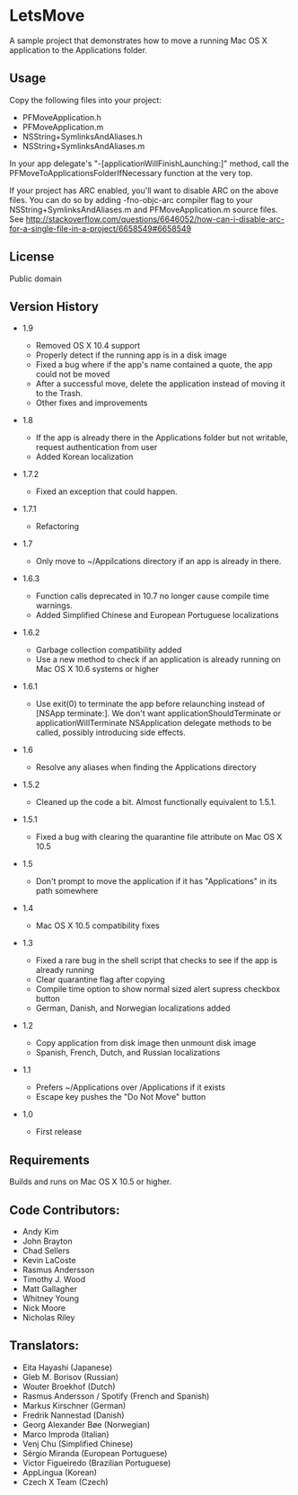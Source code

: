 LetsMove
========

A sample project that demonstrates how to move a running Mac OS X application to the Applications folder.

Usage
-----

Copy the following files into your project:

- PFMoveApplication.h
- PFMoveApplication.m
- NSString+SymlinksAndAliases.h
- NSString+SymlinksAndAliases.m

In your app delegate's "-[applicationWillFinishLaunching:]" method, call the PFMoveToApplicationsFolderIfNecessary function at the very top.

If your project has ARC enabled, you'll want to disable ARC on the above files. You can do so by adding -fno-objc-arc compiler flag to your NSString+SymlinksAndAliases.m and PFMoveApplication.m source files. See http://stackoverflow.com/questions/6646052/how-can-i-disable-arc-for-a-single-file-in-a-project/6658549#6658549

License
-------
Public domain



Version History
---------------

* 1.9
	- Removed OS X 10.4 support
	- Properly detect if the running app is in a disk image
	- Fixed a bug where if the app's name contained a quote, the app could not be moved
	- After a successful move, delete the application instead of moving it to the Trash.
	- Other fixes and improvements

* 1.8
	- If the app is already there in the Applications folder but not writable, request authentication from user
	- Added Korean localization

* 1.7.2
	- Fixed an exception that could happen.

* 1.7.1
	- Refactoring

* 1.7
	- Only move to ~/Appilcations directory if an app is already in there.

* 1.6.3
	- Function calls deprecated in 10.7 no longer cause compile time warnings.
	- Added Simplified Chinese and European Portuguese localizations

* 1.6.2
	- Garbage collection compatibility added
	- Use a new method to check if an application is already running on Mac OS X 10.6 systems or higher

* 1.6.1
	- Use exit(0) to terminate the app before relaunching instead of [NSApp terminate:]. We don't want applicationShouldTerminate or applicationWillTerminate NSApplication delegate methods to be called, possibly introducing side effects.

* 1.6
	- Resolve any aliases when finding the Applications directory

* 1.5.2
	- Cleaned up the code a bit. Almost functionally equivalent to 1.5.1.

* 1.5.1
	- Fixed a bug with clearing the quarantine file attribute on Mac OS X 10.5

* 1.5
	- Don't prompt to move the application if it has "Applications" in its path somewhere

* 1.4
	- Mac OS X 10.5 compatibility fixes

* 1.3
	- Fixed a rare bug in the shell script that checks to see if the app is already running
	- Clear quarantine flag after copying
	- Compile time option to show normal sized alert supress checkbox button
	- German, Danish, and Norwegian localizations added

* 1.2
	- Copy application from disk image then unmount disk image
	- Spanish, French, Dutch, and Russian localizations

* 1.1
	- Prefers ~/Applications over /Applications if it exists
	- Escape key pushes the "Do Not Move" button

* 1.0
	- First release


Requirements
------------
Builds and runs on Mac OS X 10.5 or higher.


Code Contributors:
-------------
* Andy Kim
* John Brayton
* Chad Sellers
* Kevin LaCoste
* Rasmus Andersson
* Timothy J. Wood
* Matt Gallagher
* Whitney Young
* Nick Moore
* Nicholas Riley

Translators:
------------
* Eita Hayashi (Japanese)
* Gleb M. Borisov (Russian)
* Wouter Broekhof (Dutch)
* Rasmus Andersson / Spotify (French and Spanish)
* Markus Kirschner (German)
* Fredrik Nannestad (Danish)
* Georg Alexander Bøe (Norwegian)
* Marco Improda (Italian)
* Venj Chu (Simplified Chinese)
* Sérgio Miranda (European Portuguese)
* Victor Figueiredo (Brazilian Portuguese)
* AppLingua (Korean)
* Czech X Team (Czech)
